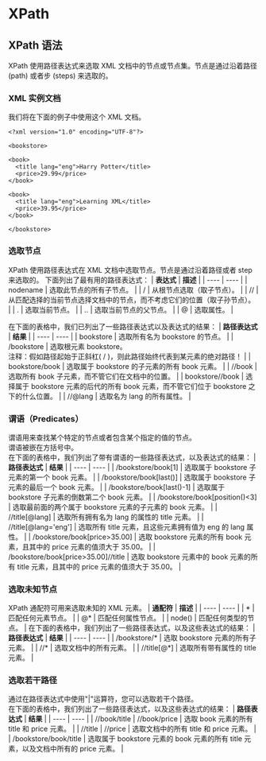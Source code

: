 # XPath

## XPath 语法
XPath 使用路径表达式来选取 XML 文档中的节点或节点集。节点是通过沿着路径 (path) 或者步 (steps) 来选取的。

### XML 实例文档
我们将在下面的例子中使用这个 XML 文档。
```
<?xml version="1.0" encoding="UTF-8"?>
 
<bookstore>
 
<book>
  <title lang="eng">Harry Potter</title>
  <price>29.99</price>
</book>
 
<book>
  <title lang="eng">Learning XML</title>
  <price>39.95</price>
</book>
 
</bookstore>
```

### 选取节点
XPath 使用路径表达式在 XML 文档中选取节点。节点是通过沿着路径或者 step 来选取的。 下面列出了最有用的路径表达式：
| **表达式** | **描述** |
| ---- | ---- |
| nodename | 选取此节点的所有子节点。 |
| / | 从根节点选取（取子节点）。 |
| // | 从匹配选择的当前节点选择文档中的节点，而不考虑它们的位置（取子孙节点）。 |
| .  | 选取当前节点。 |
| .. | 选取当前节点的父节点。 |
| @ | 选取属性。 |

在下面的表格中，我们已列出了一些路径表达式以及表达式的结果：
| **路径表达式** | **结果** |
| ---- | ---- |
| bookstore | 选取所有名为 bookstore 的节点。 |
| /bookstore | 选取根元素 bookstore。 <br/> 注释：假如路径起始于正斜杠( / )，则此路径始终代表到某元素的绝对路径！ |
| bookstore/book | 选取属于 bookstore 的子元素的所有 book 元素。 |
| //book  | 选取所有 book 子元素，而不管它们在文档中的位置。 |
| bookstore//book | 选择属于 bookstore 元素的后代的所有 book 元素，而不管它们位于 bookstore 之下的什么位置。 |
| //@lang | 选取名为 lang 的所有属性。 |

### 谓语（Predicates）
谓语用来查找某个特定的节点或者包含某个指定的值的节点。  
谓语被嵌在方括号中。  
在下面的表格中，我们列出了带有谓语的一些路径表达式，以及表达式的结果：
| **路径表达式** | **结果** |
| ---- | ---- |
| /bookstore/book[1] | 	选取属于 bookstore 子元素的第一个 book 元素。 |
| /bookstore/book[last()] | 选取属于 bookstore 子元素的最后一个 book 元素。 |
| /bookstore/book[last()-1] | 选取属于 bookstore 子元素的倒数第二个 book 元素。 |
| /bookstore/book[position()<3]  | 	选取最前面的两个属于 bookstore 元素的子元素的 book 元素。 |
| //title[@lang] | 选取所有拥有名为 lang 的属性的 title 元素。 |
| //title[@lang='eng'] | 选取所有 title 元素，且这些元素拥有值为 eng 的 lang 属性。 |
| /bookstore/book[price>35.00] | 选取 bookstore 元素的所有 book 元素，且其中的 price 元素的值须大于 35.00。 |
| /bookstore/book[price>35.00]//title | 选取 bookstore 元素中的 book 元素的所有 title 元素，且其中的 price 元素的值须大于 35.00。 |

### 选取未知节点
XPath 通配符可用来选取未知的 XML 元素。
| **通配符** | **描述** |
| ---- | ---- |
| * | 匹配任何元素节点。 |
| @* | 匹配任何属性节点。 |
| node() | 匹配任何类型的节点。 |
在下面的表格中，我们列出了一些路径表达式，以及这些表达式的结果：
| **路径表达式** | **结果** |
| ---- | ---- |
| /bookstore/* | 选取 bookstore 元素的所有子元素。 |
| //* | 选取文档中的所有元素。 |
| //title[@*] | 选取所有带有属性的 title 元素。 |

### 选取若干路径
通过在路径表达式中使用"|"运算符，您可以选取若干个路径。  
在下面的表格中，我们列出了一些路径表达式，以及这些表达式的结果：
| **路径表达式** | **结果** |
| ---- | ---- |
| //book/title | //book/price | 选取 book 元素的所有 title 和 price 元素。 |
| //title | //price | 	选取文档中的所有 title 和 price 元素。 |
| /bookstore/book/title | 选取属于 bookstore 元素的 book 元素的所有 title 元素，以及文档中所有的 price 元素。 |

